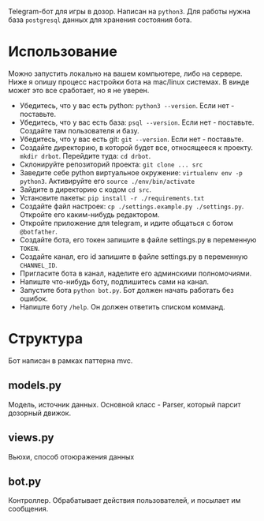 Telegram-бот для игры в дозор. Написан на `python3`.
Для работы нужна база `postgresql` данных для хранения состояния бота. 

# Использование

Можно запустить локально на вашем компьютере, либо на сервере. Ниже я опишу процесс настройки бота на mac/linux системах.
В винде может это все сработает, но я не уверен.
  

* Убедитесь, что у вас есть python: `python3 --version`. Если нет - поставьте.
* Убедитесь, что у вас есть база: `psql --version`. Если нет - поставьте. Создайте там пользователя и базу.
* Убедитесь, что у вас есть git: `git --version`. Если нет - поставьте.
* Создайте директорию, в которой будет все, относящееся к проекту. `mkdir drbot`. Перейдите туда: `cd drbot`.
* Склонируйте репозиторий проекта: `git clone ... src`
* Заведите себе python виртуальное окружение: `virtualenv env -p python3`. Активируйте его `source ./env/bin/activate`
* Зайдите в директорию с кодом `cd src`.
* Установите пакеты: `pip install -r ./requirements.txt`
* Создайте файл настроек: `cp ./settings.example.py ./settings.py`. Откройте его каким-нибудь редактором.
* Откройте приложение для telegram, и идите общаться с ботом `@botfather`. 
* Создайте бота, его токен запишите в файле settings.py в переменную `TOKEN`. 
* Создайте канал, его id запишите в файле settings.py в переменную `CHANNEL_ID`.
* Пригласите бота в канал, наделите его админскими полномочиями.
* Напиште что-нибудь боту, подпишитесь сами на канал.
* Запустите бота `python bot.py`. Бот должен начать работать без ошибок.
* Напиште боту `/help`. Он должен ответить списком комманд.

# Структура
Бот написан в рамках паттерна mvc.

## models.py

Модель, источник данных. Основной класс - Parser, который парсит дозорный движок.

## views.py

Вьюхи, способ отоюражения данных 

## bot.py

Контроллер. Обрабатывает действия пользователей, и посылает им сообщения.
